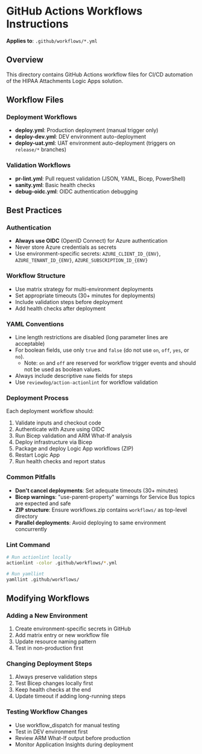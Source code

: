 # GitHub Actions Workflows Instructions

**Applies to**: `.github/workflows/*.yml`

## Overview

This directory contains GitHub Actions workflow files for CI/CD automation of the HIPAA Attachments Logic Apps solution.

## Workflow Files

### Deployment Workflows
- **deploy.yml**: Production deployment (manual trigger only)
- **deploy-dev.yml**: DEV environment auto-deployment
- **deploy-uat.yml**: UAT environment auto-deployment (triggers on `release/*` branches)

### Validation Workflows
- **pr-lint.yml**: Pull request validation (JSON, YAML, Bicep, PowerShell)
- **sanity.yml**: Basic health checks
- **debug-oidc.yml**: OIDC authentication debugging

## Best Practices

### Authentication
- **Always use OIDC** (OpenID Connect) for Azure authentication
- Never store Azure credentials as secrets
- Use environment-specific secrets: `AZURE_CLIENT_ID_{ENV}`, `AZURE_TENANT_ID_{ENV}`, `AZURE_SUBSCRIPTION_ID_{ENV}`

### Workflow Structure
- Use matrix strategy for multi-environment deployments
- Set appropriate timeouts (30+ minutes for deployments)
- Include validation steps before deployment
- Add health checks after deployment

### YAML Conventions
- Line length restrictions are disabled (long parameter lines are acceptable)
- For boolean fields, use only `true` and `false` (do not use `on`, `off`, `yes`, or `no`).  
  - Note: `on` and `off` are reserved for workflow trigger events and should not be used as boolean values.
- Always include descriptive `name` fields for steps
- Use `reviewdog/action-actionlint` for workflow validation

### Deployment Process
Each deployment workflow should:
1. Validate inputs and checkout code
2. Authenticate with Azure using OIDC
3. Run Bicep validation and ARM What-If analysis
4. Deploy infrastructure via Bicep
5. Package and deploy Logic App workflows (ZIP)
6. Restart Logic App
7. Run health checks and report status

### Common Pitfalls
- **Don't cancel deployments**: Set adequate timeouts (30+ minutes)
- **Bicep warnings**: "use-parent-property" warnings for Service Bus topics are expected and safe
- **ZIP structure**: Ensure workflows.zip contains `workflows/` as top-level directory
- **Parallel deployments**: Avoid deploying to same environment concurrently

### Lint Command
```bash
# Run actionlint locally
actionlint -color .github/workflows/*.yml

# Run yamllint
yamllint .github/workflows/
```

## Modifying Workflows

### Adding a New Environment
1. Create environment-specific secrets in GitHub
2. Add matrix entry or new workflow file
3. Update resource naming pattern
4. Test in non-production first

### Changing Deployment Steps
1. Always preserve validation steps
2. Test Bicep changes locally first
3. Keep health checks at the end
4. Update timeout if adding long-running steps

### Testing Workflow Changes
- Use workflow_dispatch for manual testing
- Test in DEV environment first
- Review ARM What-If output before production
- Monitor Application Insights during deployment
